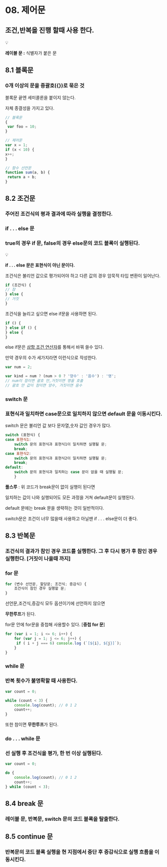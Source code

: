 # 08. 제어문

## 조건,반복을 진행 할때 사용 한다.

<aside>
💡

**레이블 문 :** 식별자가 붙은 문

</aside>

## 8.1 블록문

### 0개 이상의 문을 중괄호({})로 묶은 것

블록문 끝엔 세미콜론을 붙이지 않는다.

자체 종결성을 가지고 있다.

```jsx
// 블록문
{
 var foo = 10;
}

// 제어문
var x = 1;
if (x < 10) {
x++;
}

// 함수 선언문
function sum(a, b) {
 return a + b;
}
```

## 8.2 조건문

### 주어진 조건식의 평과 결과에 따라 실행을 결정한다.

### if . . . else 문

### true의 경우 if 문, false의 경우 else문의 코드 블록이 실행된다.

<aside>
💡

**if . . . else 문은 표현식이 아닌 문이다.**

</aside>

조건식은 불리언 값으로 평가되어야 하고 다른 값의 경우 암묵적 타입 변환이 일어난다.

```jsx
if (조건식) {
// 참
} else {
// 거짓
}
```

조건식을 늘리고 싶으면 else if문을 사용하면 된다.

```jsx
if () {
} else if () {
} else {
}
```

else if문은 [삼항 조건 연산자](https://www.notion.so/07-48594ad262774abaa5e178c66a848912?pvs=21)를 통해서 바꿔 쓸수 있다.

만약 경우의 수가 세가지라면 이런식으로 작성한다.

```jsx
var num = 2;

var kind = num ? (num > 0 ? '양수' : '음수') : '영';
// num이 참이면 괄호 안,거짓이면 영을 호출
// 괄호 안 값이 참이면 양수, 거짓이면 음수
```

### switch 문

### 표현식과 일치하면 case문으로 일치하지 않으면 default 문을 이동시킨다.

switch 문은 불리언 값 보다 문자열,숫자 값인 경우가 많다.

```jsx
switch (표현식) {
case 표현식1:
	switch 문의 표현식과 표현식1이 일치하면 실행될 문;
	break;
case 표현식2:
	switch 문의 표현식과 표현식2이 일치하면 실행될 문;
	break;
default:
	switch 문의 표현식과 일치하는 case 문이 없을 때 실행될 문;
	}
```

**풀스루** : 위 코드가 break문이 없이 실행이 된다면

일치하는 값이 나와 실행되어도 모든 과정을 거쳐 default문이 실행된다.

default 문에는 break 문을 생략하는 것이 일반적이다.

switch문은 조건이 너무 많을때 사용하고 아닐땐 if . . . else문이 더 좋다. 

## 8.3 반복문

### 조건식의 결과가 참인 경우 코드를 실행한다. 그 후 다시 평가 후 참인 경우 실행한다. [거짓이 나올때 까지]

### for 문

```jsx
for (변수 선언문, 할당문; 조건식; 증감식) {
	조건식이 참인 경우 실행할 문;
}
```

선언문,조건식,증감식 모두 옵션이기에 선언하지 않으면

**무한루프**가 된다.

for문 안에 for문을 중첩해 사용할수 있다. [**중첩 for 문**]

```jsx
for (var i = 1; i <= 6; i++) {
	for (var j = 1; j <= 6; j++) {
	 if ( i + j === 6) console.log (`[${i}, ${j}]`);
	}
}
```

### while 문

### 반복 횟수가 불명확할 때 사용한다.

```jsx
var count = 0;

while (count < 3) {
	console.log(count); // 0 1 2
	count++;
}
```

또한 참이면 **무한루프**가 된다.

### do . . . while 문

### 선 실행 후 조건식을 평가, 한 번 이상 실행된다.

```jsx
var count = 0;

do {
	console.log(count); // 0 1 2
	count++;
} while (count < 3);
```

## 8.4 break 문

### 레이블 문, 반복문, switch 문의 코드 블록을 탈출한다.

## 8.5 continue 문

### 반복문의 코드 블록 실행을 현 지점에서 중단 후 증감식으로 실행 흐름을 이동시킨다.
